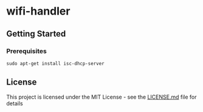 # wifi-handler



## Getting Started


### Prerequisites


```
sudo apt-get install isc-dhcp-server
```


## License

This project is licensed under the MIT License - see the [LICENSE.md](LICENSE.md) file for details

